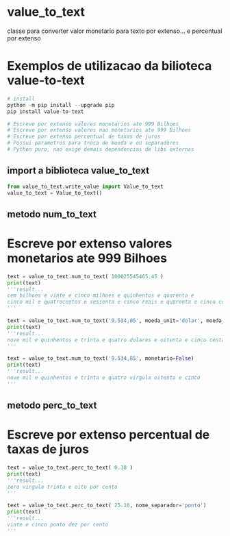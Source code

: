 # value_to_text
classe para converter valor monetario para texto por extenso... e percentual por extenso

# Exemplos de utilizacao da bilioteca value-to-text

```python
# install
python -m pip install --upgrade pip
pip install value-to-text
```

```python
# Escreve por extenso valores monetarios ate 999 Bilhoes
# Escreve por extenso valores nao monetarios ate 999 Bilhoes
# Escreve por extenso percentual de taxas de juros
# Possui parametros para troca de moeda e ou separadores
# Python puro, nao exige demais dependencias de libs externas
```
## import a biblioteca value_to_text
```python
from value_to_text.write_value import Value_to_text
value_to_text = Value_to_text()
```

## metodo num_to_text
# Escreve por extenso valores monetarios ate 999 Bilhoes
```python
text = value_to_text.num_to_text( 100025545465.45 )
print(text)
'''result...
cem bilhoes e vinte e cinco milhoes e quinhentos e quarenta e 
cinco mil e quatrocentos e sessenta e cinco reais e quarenta e cinco centavos
'''

text = value_to_text.num_to_text('9.534,85', moeda_unit='dolar', moeda_plural='dolares')
print(text)
'''result...
nove mil e quinhentos e trinta e quatro dolares e oitenta e cinco centavos
'''

text = value_to_text.num_to_text('9.534,85', monetario=False)
print(text)
'''result...
nove mil e quinhentos e trinta e quatro virgula oitenta e cinco
'''
```

## metodo perc_to_text
# Escreve por extenso percentual de taxas de juros
```python
text = value_to_text.perc_to_text( 0.38 )
print(text)
'''result...
zero virgula trinta e oito por cento
'''

text = value_to_text.perc_to_text( 25.10, nome_separador='ponto')
print(text)
'''result...
vinte e cinco ponto dez por cento
'''
```



